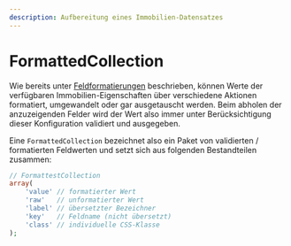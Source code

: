 ```yaml
---
description: Aufbereitung eines Immobilien-Datensatzes
---
```


# FormattedCollection

Wie bereits unter [Feldformatierungen](../../installation-konfiguration/backend-konfiguration/feldformatierungen.md) beschrieben, können Werte der verfügbaren Immobilien-Eigenschaften über verschiedene Aktionen formatiert, umgewandelt oder gar ausgetauscht werden. Beim abholen der anzuzeigenden Felder wird der Wert also immer unter Berücksichtigung dieser Konfiguration validiert und ausgegeben.

Eine `FormattedCollection` bezeichnet also ein Paket von validierten / formatierten Feldwerten und setzt sich aus folgenden Bestandteilen zusammen:

```php
// FormattestCollection
array(
    'value' // formatierter Wert
    'raw'   // unformatierter Wert
    'label' // übersetzter Bezeichner
    'key'   // Feldname (nicht übersetzt)
    'class' // individuelle CSS-Klasse
);
```



